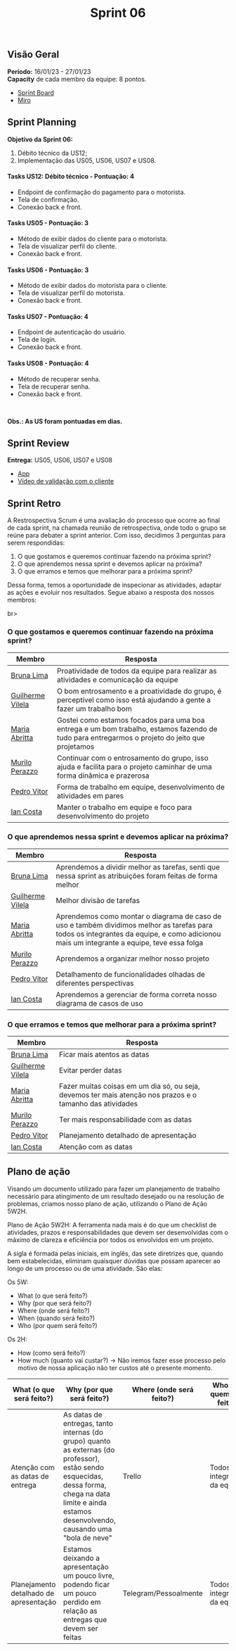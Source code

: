 <h1 align="center"><b>Sprint 06</b></h1>

<br>

## Visão Geral

**Período:** 16/01/23 - 27/01/23 <br>
**Capacity** de cada membro da equipe: 8 pontos.

- [Sprint Board](https://trello.com/b/hObguyFv/sprint-board)
- [Miro](https://miro.com/app/board/uXjVPFFIyc4=/)

## Sprint Planning

**Objetivo da Sprint 06:**
  1. Débito técnico da US12;
  2. Implementação das US05, US06, US07 e US08.
 

#### Tasks US12: Débito técnico - Pontuação: 4
  - Endpoint de confirmação do pagamento para o motorista.
  - Tela de confirmação.
  - Conexão back e front.

#### Tasks US05 - Pontuação: 3
  - Método de exibir dados do cliente para o motorista.
  - Tela de visualizar perfil do cliente.
  - Conexão back e front.

#### Tasks US06 - Pontuação: 3
  - Método de exibir dados do motorista para o cliente.
  - Tela de visualizar perfil do motorista.
  - Conexão back e front.

#### Tasks US07 - Pontuação: 4
  - Endpoint de autenticação do usuário.
  - Tela de login.
  - Conexão back e front.

#### Tasks US08 - Pontuação: 4
  - Método de recuperar senha.
  - Tela de recuperar senha.
  - Conexão back e front.

<br>

**Obs.: As US foram pontuadas em dias.**

## Sprint Review 

**Entrega:** US05, US06, US07 e US08
- [App](pages/App2.md)
- [Vídeo de validação com o cliente](https://drive.google.com/file/d/1iF08XbOC-cftW6OSushcBQE0PQ8Z-O2Q/view?usp=sharing)

## Sprint Retro
A Restrospectiva Scrum é uma avaliação do processo que ocorre ao final de cada sprint, na chamada reunião de retrospectiva, onde todo o grupo se reúne para debater a sprint anterior.
Com isso, decidimos 3 perguntas para serem respondidas: <br>
1. O que gostamos e queremos continuar fazendo na próxima sprint?
2. O que aprendemos nessa sprint e devemos aplicar na próxima?
3. O que erramos e temos que melhorar para a próxima sprint? <br>

Dessa forma, temos a oportunidade de inspecionar as atividades, adaptar as ações e evoluir nos resultados. Segue abaixo a resposta dos nossos membros:

br>

### O que gostamos e queremos continuar fazendo na próxima sprint? 
| Membro | Resposta |
| ------ | -------- |
| [Bruna Lima](https://github.com/libruna) | Proatividade de todos da equipe para realizar as atividades e comunicação da equipe | 
| [Guilherme Vilela](https://github.com/guivilela7) | O bom entrosamento e a proatividade do grupo, é perceptível como isso está ajudando a gente a fazer um trabalho bom | 
| [Maria Abritta](https://github.com/MariaAbritta) | Gostei como estamos focados para uma boa entrega e um bom trabalho, estamos fazendo de tudo para entregarmos o projeto do jeito que projetamos |
| [Murilo Perazzo](https://github.com/murilopbs) | Continuar com o entrosamento do grupo, isso ajuda e facilita para o projeto caminhar de uma forma dinâmica e prazerosa |
| [Pedro Vitor](https://github.com/Peedrooo) | Forma de trabalho em equipe, desenvolvimento de atividades em pares |
| [Ian Costa](https://github.com/ian-dcg)| Manter o trabalho em equipe e foco para desenvolvimento do projeto |

### O que aprendemos nessa sprint e devemos aplicar na próxima?
| Membro | Resposta |
| ------ | -------- |
| [Bruna Lima](https://github.com/libruna) | Aprendemos a dividir melhor as tarefas, senti que nessa sprint as atribuições foram feitas de forma melhor | 
| [Guilherme Vilela](https://github.com/guivilela7) | Melhor divisão de tarefas |
| [Maria Abritta](https://github.com/MariaAbritta) | Aprendemos como montar o diagrama de caso de uso e também dividimos melhor as tarefas para todos os integrantes da equipe, e como adicionou mais um integrante a equipe, teve essa folga |
| [Murilo Perazzo](https://github.com/murilopbs) | Aprendemos a organizar melhor nosso projeto |
| [Pedro Vitor](https://github.com/Peedrooo) | Detalhamento de funcionalidades olhadas de diferentes perspectivas |
| [Ian Costa](https://github.com/ian-dcg) | Aprendemos a gerenciar de forma correta nosso diagrama de casos de uso |

### O que erramos e temos que melhorar para a próxima sprint?
| Membro | Resposta |
| ------ | -------- |
| [Bruna Lima](https://github.com/libruna) | Ficar mais atentos as datas | 
| [Guilherme Vilela](https://github.com/guivilela7) | Evitar perder datas |
| [Maria Abritta](https://github.com/MariaAbritta) | Fazer muitas coisas em um dia só, ou seja, devemos ter mais atenção nos prazos e o tamanho das atividades |
| [Murilo Perazzo](https://github.com/murilopbs) | Ter mais responsabilidade com as datas |
| [Pedro Vitor](https://github.com/Peedrooo) | Planejamento detalhado de apresentação |
| [Ian Costa](https://github.com/ian-dcg) | Atenção com as datas |

## Plano de ação 
Visando um documento utilizado para fazer um planejamento de trabalho necessário para atingimento de um resultado desejado ou na resolução de problemas, criamos nosso plano de ação, utilizando o Plano de Ação 5W2H.

Plano de Ação 5W2H: A ferramenta nada mais é do que um checklist de atividades, prazos e responsabilidades que devem ser desenvolvidas com o máximo de clareza e eficiência por todos os envolvidos em um projeto.

A sigla é formada pelas iniciais, em inglês, das sete diretrizes que, quando bem estabelecidas, eliminam quaisquer dúvidas que possam aparecer ao longo de um processo ou de uma atividade. São elas: <br>

Os 5W:

* What (o que será feito?)
* Why (por que será feito?)
* Where (onde será feito?)
* When (quando será feito?)
* Who (por quem será feito?)<br>

Os 2H:

* How (como será feito?)
* How much (quanto vai custar?) -> Não iremos fazer esse processo pelo motivo de nossa aplicação não ter custos até o presente momento.

| What (o que será feito?) | Why (por que será feito?) | Where (onde será feito?) | Who (por quem será feito?) | How (como será feito?) | Check |
| --- | --- | --- | --- | --- | -- |
| Atenção com as datas de entrega | As datas de entregas, tanto internas (do grupo) quanto as externas (do professor), estão sendo esquecidas, dessa forma, chega na data limite e ainda estamos desenvolvendo, causando uma "bola de neve" | Trello | Todos os integrantes da equipe | Deixar assionado os alertas do Trello, pedindo para avisar 3 dias antes e 1 dia antes | ✅ |
| Planejamento detalhado de apresentação | Estamos deixando a apresentação um pouco livre, podendo ficar um pouco perdido em relação as entregas que devem ser feitas | Telegram/Pessoalmente | Todos os integrantes da equipe | Conversaremos para dividir as partes que devemos apresentar, para todos falarem | ✅ |
